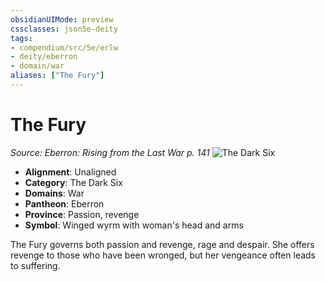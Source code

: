 ```yaml
---
obsidianUIMode: preview
cssclasses: json5e-deity
tags:
- compendium/src/5e/erlw
- deity/eberron
- domain/war
aliases: ["The Fury"]
---
```

# The Fury
*Source: Eberron: Rising from the Last War p. 141* 
![The Dark Six](compendium/deities/img/erlw-the-dark-six.webp#symbol)

- **Alignment**: Unaligned
- **Category**: The Dark Six
- **Domains**: War
- **Pantheon**: Eberron
- **Province**: Passion, revenge
- **Symbol**: Winged wyrm with woman's head and arms

The Fury governs both passion and revenge, rage and despair. She offers revenge to those who have been wronged, but her vengeance often leads to suffering.